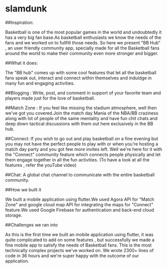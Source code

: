 # slamdunk

##Inspiration:

Basketball is one of the most popular games in the world and undoubtedly it has a very big fan base.As basketball enthusiasts we know the needs of the fans and we worked on to fullfill those needs. So here we present "BB Hub" , an user friendly community app, specially made for all the Basketball fans around the world to make their community even more stronger and bigger.

##What it does:

The "BB hub" comes up with some cool features that let all the basketball fans speak out, interact and connect within themselves and induldge in many fun and engaging activities.

##Blogging : 
Write, post, and comment in support of your favorite team and players made just for the love of basketball.

##Match Zone :
If you feel like missing the stadium atmosphere, well then we've got you covered.Join the match day Mania of the NBA/BB craziness along with lot of people of the same mentality and have fun chit chats and deep down tactical discussions with them out here exclusively in the BB hub.

##Connect:
If you wish to go out and play basketball on a fine evening but you may not have the perfect people to play with or when you're hosting a match day party and you got few more invites left. Well we're here for it with the "Connect" community feature which connects people physically and let them engage together in all the fun activities.
(To have a look at all the features , refer the youTube video)

##Chat:
A global chat channel to communicate with the entire basketball community.

##How we built it

We built a mobile application using flutter.We used Agora API for "Match Zone" and google cloud map API for integrating the maps for "Connect" feature.We used Google Firebase for authentication and back-end cloud storage.


##Challenges we ran into

As this is the first time we built an mobile application using flutter, it was quite complicated to add on some features , but successfully we made a fine mobile app to satisfy the needs of Basketball fans.
This is the most technically complex projects we've worked on. We wrote 2300+ lines of code in 36 hours 
and we're super happy with the outcome of our application.
